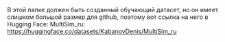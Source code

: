 В этой папке должен быть созданный обучающий датасет, но он имеет слишком большой размер для github, поэтому вот ссылка на него в Hugging Face:
MultiSim_ru: https://huggingface.co/datasets/KabanovDenis/MultiSim_ru